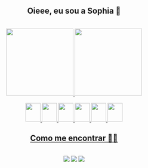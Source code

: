 <h2 align="center">Oieee, eu sou a Sophia 👋</h2> <br>

<div align="center">
  <a href="https://github.com/sophiablazizza">
  <img height="180em" src="https://github-readme-stats.vercel.app/api?username=sophiablazizza&show_icons=true&theme=dracula&include_all_commits=true&count_private=true"/>
  <img height="180em" src="https://github-readme-stats.vercel.app/api/top-langs/?username=sophiablazizza&layout=compact&langs_count=7&theme=dracula"/>
</div>

<div align="center"><br>
  <img height="50" width="40" src="https://cdn.jsdelivr.net/gh/devicons/devicon/icons/javascript/javascript-original.svg" />
  <img height="50" width="40" src="https://cdn.jsdelivr.net/gh/devicons/devicon/icons/git/git-original-wordmark.svg" />
  <img height="50" width="40" src="https://cdn.jsdelivr.net/gh/devicons/devicon/icons/html5/html5-original-wordmark.svg" />
  <img height="50" width="40" src="https://cdn.jsdelivr.net/gh/devicons/devicon/icons/css3/css3-original-wordmark.svg" />
  <img height="50" width="40" src="https://cdn.jsdelivr.net/gh/devicons/devicon/icons/bootstrap/bootstrap-plain-wordmark.svg" />
  <img height="50" width="40" src="https://cdn.jsdelivr.net/gh/devicons/devicon/icons/mysql/mysql-original-wordmark.svg" />
</div>


<h2 align="center">Como me encontrar 🕵️‍♀️</h2> <br>
<div align="center">
  <a href = "mailto:sblazizza@gmail.com"><img src="https://img.shields.io/badge/Gmail-D14836?style=for-the-badge&logo=gmail&logoColor=white"></a>
  <a href="https://www.linkedin.com/in/sophiablazizza/" target="_blank"><img src="https://img.shields.io/badge/-LinkedIn-%230077B5?style=for-the-badge&logo=linkedin&logoColor=white" target="_blank"></a>
  <a href = "https://api.whatsapp.com/send/?phone=5514997509615&text&app_absent=0"><img src="https://img.shields.io/badge/WhatsApp-25D366?style=for-the-badge&logo=whatsapp&logoColor=white"></a>
</div>


